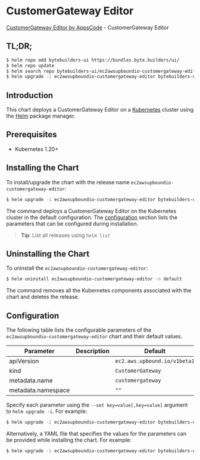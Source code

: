 # CustomerGateway Editor

[CustomerGateway Editor by AppsCode](https://byte.builders) - CustomerGateway Editor

## TL;DR;

```bash
$ helm repo add bytebuilders-ui https://bundles.byte.builders/ui/
$ helm repo update
$ helm search repo bytebuilders-ui/ec2awsupboundio-customergateway-editor --version=v0.4.18
$ helm upgrade -i ec2awsupboundio-customergateway-editor bytebuilders-ui/ec2awsupboundio-customergateway-editor -n default --create-namespace --version=v0.4.18
```

## Introduction

This chart deploys a CustomerGateway Editor on a [Kubernetes](http://kubernetes.io) cluster using the [Helm](https://helm.sh) package manager.

## Prerequisites

- Kubernetes 1.20+

## Installing the Chart

To install/upgrade the chart with the release name `ec2awsupboundio-customergateway-editor`:

```bash
$ helm upgrade -i ec2awsupboundio-customergateway-editor bytebuilders-ui/ec2awsupboundio-customergateway-editor -n default --create-namespace --version=v0.4.18
```

The command deploys a CustomerGateway Editor on the Kubernetes cluster in the default configuration. The [configuration](#configuration) section lists the parameters that can be configured during installation.

> **Tip**: List all releases using `helm list`

## Uninstalling the Chart

To uninstall the `ec2awsupboundio-customergateway-editor`:

```bash
$ helm uninstall ec2awsupboundio-customergateway-editor -n default
```

The command removes all the Kubernetes components associated with the chart and deletes the release.

## Configuration

The following table lists the configurable parameters of the `ec2awsupboundio-customergateway-editor` chart and their default values.

|     Parameter      | Description |                 Default                 |
|--------------------|-------------|-----------------------------------------|
| apiVersion         |             | <code>ec2.aws.upbound.io/v1beta1</code> |
| kind               |             | <code>CustomerGateway</code>            |
| metadata.name      |             | <code>customergateway</code>            |
| metadata.namespace |             | <code>""</code>                         |


Specify each parameter using the `--set key=value[,key=value]` argument to `helm upgrade -i`. For example:

```bash
$ helm upgrade -i ec2awsupboundio-customergateway-editor bytebuilders-ui/ec2awsupboundio-customergateway-editor -n default --create-namespace --version=v0.4.18 --set apiVersion=ec2.aws.upbound.io/v1beta1
```

Alternatively, a YAML file that specifies the values for the parameters can be provided while
installing the chart. For example:

```bash
$ helm upgrade -i ec2awsupboundio-customergateway-editor bytebuilders-ui/ec2awsupboundio-customergateway-editor -n default --create-namespace --version=v0.4.18 --values values.yaml
```
